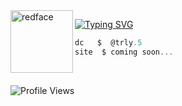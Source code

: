 <img src="https://imgs.search.brave.com/aU9BiLgWIVf3wXHmXgDdBwnPhjyAH1t8NQqJGFkZDF8/rs:fit:860:0:0:0/g:ce/aHR0cHM6Ly9jZG4u/anNkZWxpdnIubmV0/L25wbS90d2Vtb2pp/QDExLjAuMS8yL3N2/Zy8xZjYzYy5zdmc" width="100px" alt="redface" align="left">

[![Typing SVG](https://readme-typing-svg.herokuapp.com?font=Roboto+Mono&color=007AFF&size=24&lines=trly.5+%7C+hi)](https://git.io/typing-svg)

```csharp
dc   $  @trly.5
site  $ coming soon... 
```
&zwnj; 
&zwnj; 

<p align="left">
  <img src="https://komarev.com/ghpvc/?username=capsyn&label=Profile%20views&color=blue&style=flat" alt="Profile Views" />
</p>
